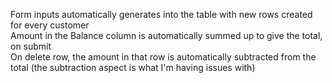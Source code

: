 Form inputs automatically generates into the table with new rows created for every customer <br />
Amount in the Balance column is automatically summed up to give the total, on submit <br />
On delete row, the amount in that row is automatically subtracted from the total (the subtraction aspect is what I'm having issues with)
